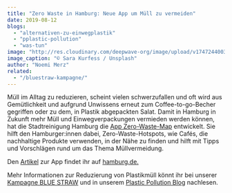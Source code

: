 ```yaml
---
title: "Zero Waste in Hamburg: Neue App um Müll zu vermeiden"
date: 2019-08-12
blogs: 
  - "alternativen-zu-einwegplastik"
  - "pplastic-pollution"
  - "was-tun"
image: "http://res.cloudinary.com/deepwave-org/image/upload/v1747244003/deepwave.org/sara-kurfess-YddMIRck34I-unsplash-scaled.jpg"
image_caption: "© Sara Kurfess / Unsplash"
author: "Noemi Merz"
related: 
  - "/bluestraw-kampagne/"
---
```


Müll im Alltag zu reduzieren, scheint vielen schwerzufallen und oft wird aus Gemütlichkeit und aufgrund Unwissens erneut zum Coffee-to-go-Becher gegriffen oder zu dem, in Plastik abgepackten Salat. Damit in Hamburg in Zukunft mehr Müll und Einwegverpackungen vermieden werden können, hat die Stadtreinigung Hamburg die [App Zero-Waste-Map](https://www.hamburg.de/pressearchiv-fhh/12772940/2019-07-23-bue-zero-waste/) entwickelt. Sie hilft den Hamburger:innen dabei, Zero-Waste-Hotspots, wie Cafés, die nachhaltige Produkte verwenden, in der Nähe zu finden und hilft mit Tipps und Vorschlägen rund um das Thema Müllvermeidung.

Den [Artikel](https://www.hamburg.de/pressearchiv-fhh/12772940/2019-07-23-bue-zero-waste/) zur App findet ihr auf [hamburg.de.](https://www.hamburg.de/pressearchiv-fhh/12772940/2019-07-23-bue-zero-waste/)

Mehr Informationen zur Reduzierung von Plastikmüll könnt ihr bei unserer [Kampagne BLUE STRAW](https://www.deepwave.org/bluestraw-kampagne/) und in unserem [Plastic Pollution Blog](https://www.deepwave.org/bluestraw-kampagne/plastic-pollution-blog/) nachlesen.
